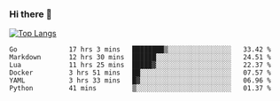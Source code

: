 ### Hi there 👋

<!--
**3Xpl0it3r/3Xpl0it3r** is a ✨ _special_ ✨ repository because its `README.md` (this file) appears on your GitHub profile.

Here are some ideas to get you started:

- 🔭 I’m currently working on ...
- 🌱 I’m currently learning ...
- 👯 I’m looking to collaborate on ...
- 🤔 I’m looking for help with ...
- 💬 Ask me about ...
- 📫 How to reach me: ...
- 😄 Pronouns: ...
- ⚡ Fun fact: ...
-->


[![Top Langs](https://github-readme-stats.vercel.app/api/top-langs/?username=3Xpl0it3r&layout=compact)](https://github.com/3Xpl0it3r/3Xpl0it3r)

<!--START_SECTION:waka-->

```text
Go             17 hrs 3 mins   ████████▒░░░░░░░░░░░░░░░░   33.42 %
Markdown       12 hrs 30 mins  ██████░░░░░░░░░░░░░░░░░░░   24.51 %
Lua            11 hrs 25 mins  █████▓░░░░░░░░░░░░░░░░░░░   22.37 %
Docker         3 hrs 51 mins   ██░░░░░░░░░░░░░░░░░░░░░░░   07.57 %
YAML           3 hrs 33 mins   █▓░░░░░░░░░░░░░░░░░░░░░░░   06.96 %
Python         41 mins         ▒░░░░░░░░░░░░░░░░░░░░░░░░   01.37 %
```

<!--END_SECTION:waka-->
